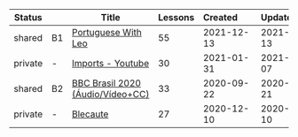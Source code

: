 |Status| |Title|Lessons|Created&nbsp;&nbsp;&nbsp;&nbsp;&nbsp;&nbsp;|Updated&nbsp;&nbsp;&nbsp;&nbsp;&nbsp;&nbsp;|
|------|-|-----|-------|--------------|--------------|
|shared|B1|[Portuguese With Leo](https://www.lingq.com/en/learn/pt/web/library/course/979632)|55|2021-12-13|2021-12-13
|private|-|[Imports - Youtube](https://www.lingq.com/en/learn/pt/web/library/course/780316)|30|2021-01-31|2021-06-07
|shared|B2|[BBC Brasil 2020 (Áudio/Vídeo+CC)](https://www.lingq.com/en/learn/pt/web/library/course/724100)|33|2020-09-22|2020-12-21
|private|-|[Blecaute](https://www.lingq.com/en/learn/pt/web/library/course/746625)|27|2020-12-10|2020-12-10
